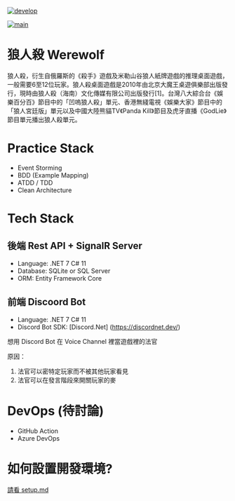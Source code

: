 [![develop](https://github.com/Game-as-a-Service/Werewolf/actions/workflows/build-and-deploy.yml/badge.svg?branch=develop)](https://github.com/Game-as-a-Service/Werewolf/actions/workflows/build-and-deploy.yml)

[![main](https://github.com/Game-as-a-Service/Werewolf/actions/workflows/build-and-deploy.yml/badge.svg?branch=main)](https://github.com/Game-as-a-Service/Werewolf/actions/workflows/build-and-deploy.yml)

# 狼人殺 Werewolf
狼人殺，衍生自俄羅斯的《殺手》遊戲及米勒山谷狼人紙牌遊戲的推理桌面遊戲，一般需要6至12位玩家。狼人殺桌面遊戲是2010年由北京大魔王桌遊俱樂部出版發行，現時由狼人殺（海南）文化傳媒有限公司出版發行[1]。台灣八大綜合台《娛樂百分百》節目中的「凹嗚狼人殺」單元、香港無綫電視《娛樂大家》節目中的「狼人宮廷版」單元以及中國大陸熊貓TV《Panda Kill》節目及虎牙直播《GodLie》節目單元播出狼人殺單元。

# Practice Stack
- Event Storming
- BDD (Example Mapping)
- ATDD / TDD
- Clean Architecture

# Tech Stack
## 後端 Rest API + SignalR Server
- Language: .NET 7 C# 11
- Database: SQLite or SQL Server
- ORM: Entity Framework Core

## 前端 Discoord Bot
- Language: .NET 7 C# 11
- Discord Bot SDK: [Discord.Net] (https://discordnet.dev/)

想用 Discord Bot 在 Voice Channel 裡當遊戲裡的法官

原因：
1.  法官可以密特定玩家而不被其他玩家看見
2. 法官可以在發言階段來開關玩家的麥

# DevOps (待討論)
- GitHub Action
- Azure DevOps

# 如何設置開發環境?
[請看 setup.md](setup.md)
